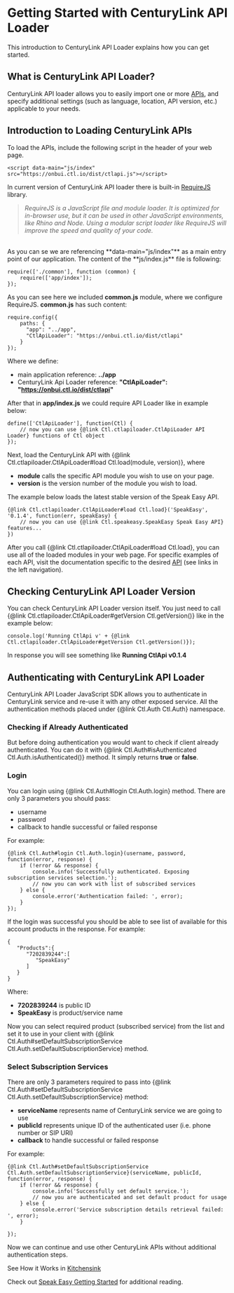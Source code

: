 # Getting Started with CenturyLink API Loader

This introduction to CenturyLink API Loader explains how you can get started.

## What is CenturyLink API Loader?

CenturyLink API loader allows you to easily import one or more [APIs](#!/guide/api_loader_available_apis), and specify additional settings (such as language, location, API version, etc.) applicable to your needs.

## Introduction to Loading CenturyLink APIs

To load the APIs, include the following script in the header of your web page.

    <script data-main="js/index" src="https://onbui.ctl.io/dist/ctlapi.js"></script>

In current version of CenturyLink API loader there is built-in [RequireJS](http://requirejs.org/) library.

> *RequireJS is a JavaScript file and module loader. It is optimized for in-browser use, but it can be used in other JavaScript environments, like Rhino and Node. Using a modular script loader like RequireJS will improve the speed and quality of your code.*

<br />
As you can se we are referencing **data-main="js/index"** as a main entry point of our application. The content of the **js/index.js** file is following:

    require(['./common'], function (common) {
        require(['app/index']);
    });

As you can see here we included **common.js** module, where we configure RequireJS. **common.js** has such content:

    require.config({
        paths: {
          "app": "../app",
          "CtlApiLoader": "https://onbui.ctl.io/dist/ctlapi"
        }
    });

Where we define:

- main application reference: **../app**
- CenturyLink Api Loader reference: **"CtlApiLoader": "https://onbui.ctl.io/dist/ctlapi"**

After that in **app/index.js** we could require API Loader like in example below:

    define(['CtlApiLoader'], function(Ctl) {
        // now you can use {@link Ctl.ctlapiloader.CtlApiLoader API Loader} functions of Ctl object
    });

Next, load the CenturyLink API with  {@link Ctl.ctlapiloader.CtlApiLoader#load Ctl.load(module, version)}, where

- **module** calls the specific API module you wish to use on your page.
- **version** is the version number of the module you wish to load.

The example below loads the latest stable version of the Speak Easy API.

    {@link Ctl.ctlapiloader.CtlApiLoader#load Ctl.load}('SpeakEasy', '0.1.4', function(err, speakEasy) {
        // now you can use {@link Ctl.speakeasy.SpeakEasy Speak Easy API} features...
    })

After you call {@link Ctl.ctlapiloader.CtlApiLoader#load Ctl.load}, you can use all of the loaded modules in your web page.
For specific examples of each API, visit the documentation specific to the desired
[API](#!/guide/api_loader_available_apis) (see links in the left navigation).

## Checking CenturyLink API Loader Version

You can check CenturyLink API Loader version itself. You just need to call {@link Ctl.ctlapiloader.CtlApiLoader#getVersion Ctl.getVersion()} like in the example below:

    console.log('Running CtlApi v' + {@link Ctl.ctlapiloader.CtlApiLoader#getVersion Ctl.getVersion()});

In response you will see something like **Running CtlApi v0.1.4**

## Authenticating with CenturyLink API Loader

CenturyLink API Loader JavaScript SDK allows you to authenticate in CenturyLink
service and re-use it with any other exposed service. All the authentication methods
placed under {@link Ctl.Auth Ctl.Auth} namespace.

### Checking if Already Authenticated

But before doing authentication you would want to check if client already authenticated.
You can do it with {@link Ctl.Auth#isAuthenticated Ctl.Auth.isAuthenticated()} method. It simply returns **true** or **false**.

### Login

You can login using {@link Ctl.Auth#login Ctl.Auth.login} method. There are only 3 parameters
you should pass:

- username
- password
- callback to handle successful or failed response

For example:

    {@link Ctl.Auth#login Ctl.Auth.login}(username, password, function(error, response) {
        if (!error && response) {
            console.info('Successfully authenticated. Exposing subscription services selection.');
            // now you can work with list of subscribed services
        } else {
            console.error('Authentication failed: ', error);
        }
    });

If the login was successful you should be able to see list of available for this
account products in the response. For example:

    {  
       "Products":{  
          "7202839244":[  
             "SpeakEasy"
          ]
       }
    }

Where:

- **7202839244** is public ID
- **SpeakEasy** is product/service name

Now you can select required product (subscribed service) from the list and set
it to use in your client with {@link Ctl.Auth#setDefaultSubscriptionService  Ctl.Auth.setDefaultSubscriptionService} method.

### Select Subscription Services

There are only 3 parameters required to pass into {@link Ctl.Auth#setDefaultSubscriptionService Ctl.Auth.setDefaultSubscriptionService} method:

- **serviceName** represents name of CenturyLink service we are going to use
- **publicId** represents unique ID of the authenticated user (i.e. phone number or SIP URI)
- **callback** to handle successful or failed response

For example:

    {@link Ctl.Auth#setDefaultSubscriptionService Ctl.Auth.setDefaultSubscriptionService}(serviceName, publicId, function(error, response) {
        if (!error && response) {
            console.info('Successfully set default service.');
            // now you are authenticated and set default product for usage
        } else {
            console.error('Service subscription details retrieval failed: ', error);
        }

    });

Now we can continue and use other CenturyLink APIs without additional authentication steps.

See How it Works in [Kitchensink](/kitchensink/www/index.html)

Check out [Speak Easy Getting Started](#!/guide/speakeasy_getting_started) for additional reading.
